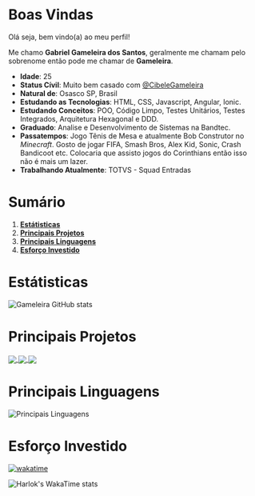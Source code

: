 # Boas Vindas

Olá seja, bem vindo(a) ao meu perfil!

Me chamo **Gabriel Gameleira dos Santos**, geralmente me chamam pelo sobrenome então pode me chamar de **Gameleira**. 

* **Idade**: 25
* **Status Cívil**: Muito bem casado com [@CibeleGameleira](https://github.com/CibeleGameleira)
* **Natural de**: Osasco SP, Brasil
* **Estudando as Tecnologias**: HTML, CSS, Javascript, Angular, Ionic.
* **Estudando Conceitos**: POO, Código Limpo, Testes Unitários, Testes Integrados, Arquitetura Hexagonal e DDD. 
* **Graduado**: Analise e Desenvolvimento de Sistemas na Bandtec.
* **Passatempos**: Jogo Tênis de Mesa e atualmente Bob Construtor no _Minecraft_. Gosto de jogar FIFA, Smash Bros, Alex Kid, Sonic, Crash Bandicoot etc. Colocaria que assisto jogos do Corinthians então isso não é mais um lazer. 
* **Trabalhando Atualmente**: TOTVS - Squad Entradas

# Sumário

1. **[Estátisticas](#estátisticas)**
2. **[Principais Projetos](#principais-projetos)**
3. **[Principais Linguagens](#principais-linguagens)**
4. **[Esforço Investido](#esforço-investido)**

# Estátisticas

![Gameleira GitHub stats](https://github-readme-stats.vercel.app/api?username=GAMELEIRA&show_icons=true&theme=default)

# Principais Projetos

<div>
<a href="https://github.com/GAMELEIRA/estudos-frontend" >
<img align="center" src="https://github-readme-stats.vercel.app/api/pin/?username=GAMELEIRA&repo=estudos-frontend&theme=default&show_icons=true" />
</a>

<a href="https://github.com/GAMELEIRA/estudos-backend" >
<img align="center" src="https://github-readme-stats.vercel.app/api/pin/?username=GAMELEIRA&repo=estudos-backend&theme=default&show_icons=true" />
</a>
    
<a href="https://github.com/GAMELEIRA/estudos-linguagens-programacao">
<img align="center" src="https://github-readme-stats.vercel.app/api/pin/?username=GAMELEIRA&repo=estudos-linguagens-programacao&theme=default&show_icons=true" />
</a>
</div>

# Principais Linguagens

![Principais Linguagens](https://github-readme-stats.vercel.app/api/top-langs/?username=GAMELEIRA&size_weight=0.5&count_weight=0.5&langs_count=20)

# Esforço Investido

[![wakatime](https://wakatime.com/badge/user/be66342b-230a-4515-9f8d-6b91951a9171.svg)](https://wakatime.com/@be66342b-230a-4515-9f8d-6b91951a9171)

![Harlok's WakaTime stats](https://github-readme-stats.vercel.app/api/wakatime?username=Gameleira)

